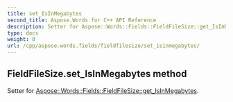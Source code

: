 ```yaml
---
title: set_IsInMegabytes
second_title: Aspose.Words for C++ API Reference
description: Setter for Aspose::Words::Fields::FieldFileSize::get_IsInMegabytes. 
type: docs
weight: 0
url: /cpp/aspose.words.fields/fieldfilesize/set_isinmegabytes/
---
```

## FieldFileSize.set_IsInMegabytes method


Setter for [Aspose::Words::Fields::FieldFileSize::get_IsInMegabytes](./get_isinmegabytes/).

